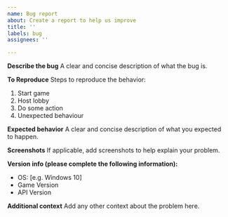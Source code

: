 ```yaml
---
name: Bug report
about: Create a report to help us improve
title: ''
labels: bug
assignees: ''

---
```


**Describe the bug**
A clear and concise description of what the bug is.

**To Reproduce**
Steps to reproduce the behavior:
1. Start game
2. Host lobby
3. Do some action
4. Unexpected behaviour

**Expected behavior**
A clear and concise description of what you expected to happen.

**Screenshots**
If applicable, add screenshots to help explain your problem.

**Version info (please complete the following information):**
 - OS: [e.g. Windows 10]
 - Game Version
 - API Version

**Additional context**
Add any other context about the problem here.
